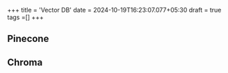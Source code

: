 +++
title = 'Vector DB'
date = 2024-10-19T16:23:07.077+05:30
draft = true
tags =[]
+++ 


## Pinecone

## Chroma